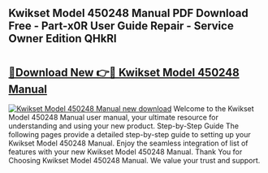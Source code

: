 ## Kwikset Model 450248 Manual PDF Download Free - Part-x0R User Guide Repair - Service Owner Edition QHkRI

# <h2><a href="http://bc28528.oget.top/?id=Kwikset+Model+450248+Manual">🔗Download New 👉🔴 Kwikset Model 450248 Manual</a></h2>

[![Kwikset Model 450248 Manual new download](https://i.imgur.com/5g1atiW.png)](http://bc28528.oget.top/?id=Kwikset+Model+450248+Manual)
Welcome to the Kwikset Model 450248 Manual user manual, your ultimate resource for understanding and using your new product. Step-by-Step Guide The following pages provide a detailed step-by-step guide to setting up your Kwikset Model 450248 Manual. Enjoy the seamless integration of list of features with your new Kwikset Model 450248 Manual. Thank You for Choosing Kwikset Model 450248 Manual. We value your trust and support.
